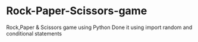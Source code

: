 # Rock-Paper-Scissors-game
Rock,Paper &amp; Scissors game using Python
Done it using import random and conditional statements
